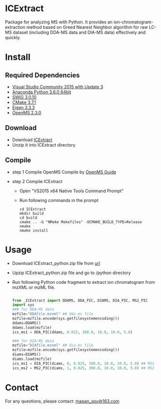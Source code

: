 # ICExtract
Package for analyzing MS with Python. It provides an  ion-chromatogram-extraction method based on  Greed Nearest Neighbor algorithm  for raw LC-MS dataset (including DDA-MS data and DIA-MS data) effectively and quickly.

# Install

## Required Dependencies

* [Visual Studio Community 2015 with Update 3](http://download.microsoft.com/download/b/e/d/bedddfc4-55f4-4748-90a8-ffe38a40e89f/vs2015.3.com_enu.iso)
* [Anaconda Python 3.6.0 64bit](https://repo.continuum.io/archive/Anaconda3-4.3.1-Windows-x86_64.exe)
* [SWIG 3.0.10](https://sourceforge.net/projects/swig/files/swigwin/swigwin-3.0.10/)
* [CMake 3.7.1](https://cmake.org/files/v3.7/cmake-3.7.1-win64-x64.msi)
* [Eigen 3.3.3](http://bitbucket.org/eigen/eigen/get/3.3.3.zip) 
* [OpenMS 2.3.0](https://github.com/OpenMS)
	
## Download

* Download [ICExtract](https://github.com/mapancsu/ICExtract/archive/master.zip)
* Unzip it into ICExtract directory

## Compile
* step 1 Compile OpenMS
		Compile  by [OpenMS  Guide](https://github.com/OpenMS/OpenMS/wiki/Building-OpenMS)
* step 2 Compile ICExtract

	* Open "VS2015 x64 Native Tools Command Prompt" 
	* Run following commands in the prompt

		```shell
		cd ICExtract
		mkdir build
		cd build
		cmake .. -G "NMake Makefiles" -DCMAKE_BUILD_TYPE=Release
		nmake
		nmake install
		```

# Usage

* Download ICExtract_python.zip file from [url]([https://github.com/mapancsu/ICExtract/releases/tag/ICExtract)
* Upzip ICExtract_python.zip file and go to /python directory
* Run following Python code fragment to extract ion chromatogram from mzXML or mzML file.

	```python

	from _ICExtract import DDAMS, DDA_PIC, DIAMS, DIA_PIC, MS2_PIC
	import sys
	### for DDA-MS data
	mzfile="DDAfile.mzxml" ## dda-ms file
	mzfile=mzfile.encode(sys.getfilesystemencoding())
	ddams=DDAMS()
	ddams.load(mzfile)
	ics_ms1 = DDA_PIC(ddams, 0.025, 300.0, 10.0, 10.0, 5.0)
	
	### for DIA-MS data
	mzfile="DIAfile.mzxml" ## dia-ms file
	mzfile=mzfile.encode(sys.getfilesystemencoding())
	diams=DIAMS()
	diams.load(mzfile)
	ics_ms1 = DIA_PIC(diams, 0, 0.025, 300.0, 10.0, 10.0, 5.0) ## MS1
	ics_ms2 = MS2_PIC(diams, 1, 0.025, 300.0, 10.0, 10.0, 5.0) ## MS2 
	```

# Contact

For any questions, please contact:  [mapan_spy@163.com](mailto:mapan_spy@163.com)
